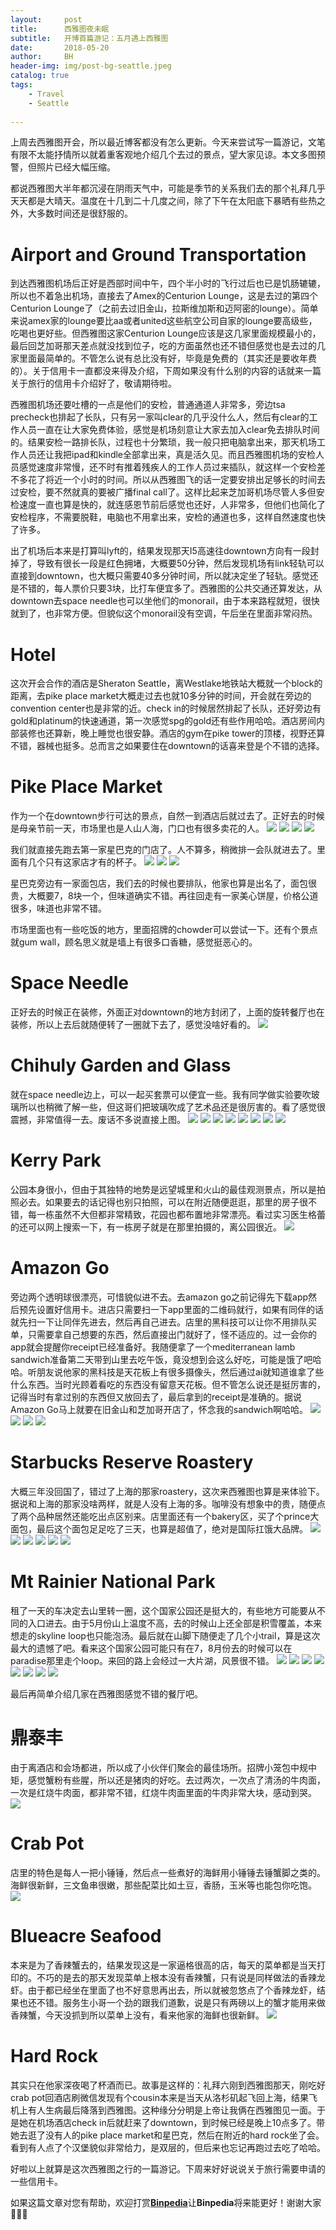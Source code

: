 ```yaml
---
layout:     post
title:      西雅图夜未眠
subtitle:   开博首篇游记：五月遇上西雅图
date:       2018-05-20
author:     BH
header-img: img/post-bg-seattle.jpeg
catalog: true
tags:
    - Travel
    - Seattle
  
---
```


上周去西雅图开会，所以最近博客都没有怎么更新。今天来尝试写一篇游记，文笔有限不太能抒情所以就着重客观地介绍几个去过的景点，望大家见谅。本文多图预警，但照片已经大幅压缩。

都说西雅图大半年都沉浸在阴雨天气中，可能是季节的关系我们去的那个礼拜几乎天天都是大晴天。温度在十几到二十几度之间，除了下午在太阳底下暴晒有些热之外，大多数时间还是很舒服的。

Airport and Ground Transportation
=====

到达西雅图机场后正好是西部时间中午，四个半小时的飞行过后也已是饥肠辘辘，所以也不着急出机场，直接去了Amex的Centurion Lounge，这是去过的第四个Centurion Lounge了（之前去过旧金山，拉斯维加斯和迈阿密的lounge）。简单来说amex家的lounge要比aa或者united这些航空公司自家的lounge要高级些，吃喝也更好些。但西雅图这家Centurion Lounge应该是这几家里面规模最小的，最后回芝加哥那天差点就没找到位子，吃的方面虽然也还不错但感觉也是去过的几家里面最简单的。不管怎么说有总比没有好，毕竟是免费的（其实还是要收年费的）。关于信用卡一直都没来得及介绍，下周如果没有什么别的内容的话就来一篇关于旅行的信用卡介绍好了，敬请期待啦。

西雅图机场还要吐槽的一点是他们的安检，普通通道人非常多，旁边tsa precheck也排起了长队，只有另一家叫clear的几乎没什么人，然后有clear的工作人员一直在让大家免费体验，感觉是机场刻意让大家去加入clear免去排队时间的。结果安检一路排长队，过程也十分繁琐，我一般只把电脑拿出来，那天机场工作人员还让我把ipad和kindle全部拿出来，真是活久见。而且西雅图机场的安检人员感觉速度非常慢，还不时有推着残疾人的工作人员过来插队，就这样一个安检差不多花了将近一个小时的时间。所以从西雅图飞的话一定要安排出足够长的时间去过安检，要不然就真的要被广播final call了。这样比起来芝加哥机场尽管人多但安检速度一直也算是快的，就连感恩节前后感觉也还好，人非常多，但他们也简化了安检程序，不需要脱鞋，电脑也不用拿出来，安检的通道也多，这样自然速度也快了许多。

出了机场后本来是打算叫lyft的，结果发现那天I5高速往downtown方向有一段封掉了，导致有很长一段是红色拥堵，大概要50分钟，然后发现机场有link轻轨可以直接到downtown，也大概只需要40多分钟时间，所以就决定坐了轻轨。感觉还是不错的，每人票价只要3块，比打车便宜多了。西雅图的公共交通还算发达，从downtown去space needle也可以坐他们的monorail，由于本来路程就短，很快就到了，也非常方便。但貌似这个monorail没有空调，午后坐在里面非常闷热。

Hotel
=====

这次开会合作的酒店是Sheraton Seattle，离Westlake地铁站大概就一个block的距离，去pike place market大概走过去也就10多分钟的时间，开会就在旁边的convention center也是非常的近。check in的时候居然排起了长队，还好旁边有gold和platinum的快速通道，第一次感觉spg的gold还有些作用哈哈。酒店房间内部装修也还算新，晚上睡觉也很安静。酒店的gym在pike tower的顶楼，视野还算不错，器械也挺多。总而言之如果要住在downtown的话喜来登是个不错的选择。

Pike Place Market
=====

作为一个在downtown步行可达的景点，自然一到酒店后就过去了。正好去的时候是母亲节前一天，市场里也是人山人海，门口也有很多卖花的人。
![](https://ws4.sinaimg.cn/large/006tKfTcly1friidm768yj31kw16oafz.jpg)
![](https://ws4.sinaimg.cn/large/006tKfTcly1friindlhvzj316o1kw48z.jpg)
![](https://ws4.sinaimg.cn/large/006tKfTcly1friidl9j94j316p1kx11p.jpg)
![](https://ws3.sinaimg.cn/large/006tKfTcly1friidk6staj316p1kxgxr.jpg)

我们就直接先跑去第一家星巴克的门店了。人不算多，稍微排一会队就进去了。里面有几个只有这家店才有的杯子。
![](https://ws4.sinaimg.cn/large/006tKfTcly1friidiwz7gj31kw16ogtq.jpg)
![](https://ws3.sinaimg.cn/large/006tKfTcly1friidhs338j316o1kwgta.jpg)
![](https://ws4.sinaimg.cn/large/006tKfTcly1friidgs7kfj31kw16o78c.jpg)

星巴克旁边有一家面包店，我们去的时候也要排队，他家也算是出名了，面包很贵，大概要7，8块一个，但味道确实不错。再往回走有一家美心饼屋，价格公道很多，味道也非常不错。

市场里面也有一些吃饭的地方，里面招牌的chowder可以尝试一下。还有个景点就gum wall，顾名思义就是墙上有很多口香糖，感觉挺恶心的。

Space Needle
=====

正好去的时候正在装修，外面正对downtown的地方封闭了，上面的旋转餐厅也在装修，所以上去后就随便转了一圈就下去了，感觉没啥好看的。
![](https://ws4.sinaimg.cn/large/006tKfTcly1friid9mod5j316p1sgdqv.jpg)

Chihuly Garden and Glass
=====

就在space needle边上，可以一起买套票可以便宜一些。我有同学做实验要吹玻璃所以也稍微了解一些，但这哥们把玻璃吹成了艺术品还是很厉害的。看了感觉很震撼，非常值得一去。废话不多说直接上图。
![](https://ws4.sinaimg.cn/large/006tKfTcly1friiddqxaoj316o1kwwrc.jpg)
![](https://ws4.sinaimg.cn/large/006tKfTcly1friidclsjlj31kw16ogwg.jpg)
![](https://ws4.sinaimg.cn/large/006tKfTcly1friidbgxcpj31kw16odnj.jpg)
![](https://ws4.sinaimg.cn/large/006tKfTcly1friidai590j31kw16oq8g.jpg)
![](https://ws3.sinaimg.cn/large/006tKfTcly1friid87h97j316p1sgtnr.jpg)
![](https://ws3.sinaimg.cn/large/006tKfTcly1friid6noo9j316p1sgk84.jpg)
![](https://ws4.sinaimg.cn/large/006tKfTcly1friini5qd8j31kw11pwwa.jpg)
![](https://ws4.sinaimg.cn/large/006tKfTcly1friineworbj31kw11p7ho.jpg)

Kerry Park
=====

公园本身很小，但由于其独特的地势是远望城里和火山的最佳观测景点，所以是拍照必去。如果要去的话记得也别只拍照，可以在附近随便逛逛，那里的房子很不错，每一栋虽然不大但都非常精致，花园也都布置地非常漂亮。看过实习医生格蕾的还可以网上搜索一下，有一栋房子就是在那里拍摄的，离公园很近。
![](https://ws3.sinaimg.cn/large/006tKfTcly1friinco3srj31kw11ptjk.jpg)

Amazon Go
=====

旁边两个透明球很漂亮，可惜貌似进不去。去amazon go之前记得先下载app然后预先设置好信用卡。进店只需要扫一下app里面的二维码就行，如果有同伴的话就先扫一下让同伴先进去，然后再自己进去。店里的黑科技可以让你不用排队买单，只需要拿自己想要的东西，然后直接出门就好了，怪不适应的。过一会你的app就会提醒你receipt已经准备好。我随便拿了一个mediterranean lamb sandwich准备第二天带到山里去吃午饭，竟没想到会这么好吃，可能是饿了吧哈哈。听朋友说他家的黑科技是天花板上有很多摄像头，然后通过ai就知道谁拿了些什么东西。当时光顾着看吃的东西没有留意天花板。但不管怎么说还是挺厉害的，记得当时有拿过别的东西但又放回去了，最后拿到的receipt是准确的。据说Amazon Go马上就要在旧金山和芝加哥开店了，怀念我的sandwich啊哈哈。
![](https://ws4.sinaimg.cn/large/006tKfTcly1friin9lxwyj31kw16oqh5.jpg)
![](https://ws2.sinaimg.cn/large/006tKfTcly1friinboxqyj31kw16o7bh.jpg)
![](https://ws4.sinaimg.cn/large/006tKfTcly1friinaso59j31kw16otk3.jpg)
![](https://ws4.sinaimg.cn/large/006tKfTcly1friin8ik5nj30ku112myg.jpg)

Starbucks Reserve Roastery
=====

大概三年没回国了，错过了上海的那家roastery，这次来西雅图也算是来体验下。据说和上海的那家没啥两样，就是人没有上海的多。咖啡没有想象中的贵，随便点了两个品种居然还能吃出点区别来。店里面还有一个bakery区，买了个prince大面包，最后这个面包足足吃了三天，也算是超值了，绝对是国际扛饿大品牌。
![](https://ws2.sinaimg.cn/large/006tKfTcly1friiptdxf6j316o1kwk0y.jpg)
![](https://ws3.sinaimg.cn/large/006tKfTcly1friipse7hsj31kw16otl1.jpg)
![](https://ws3.sinaimg.cn/large/006tKfTcly1friippzkhkj31kw16on8m.jpg)
![](https://ws4.sinaimg.cn/large/006tKfTcly1friipntrsgj31kw16otfw.jpg)
![](https://ws3.sinaimg.cn/large/006tKfTcly1friipmsp3kj31kw16owpk.jpg)
![](https://ws2.sinaimg.cn/large/006tKfTcly1friiplxdcvj31kw16oqdx.jpg)

Mt Rainier National Park
=====

租了一天的车决定去山里转一圈，这个国家公园还是挺大的，有些地方可能要从不同的入口进去。由于5月份山上温度不高，去的时候山上还全部是积雪覆盖，本来想走的skyline loop也只能泡汤。最后就在山脚下随便走了几个小trail，算是这次最大的遗憾了吧。看来这个国家公园可能只有在7，8月份去的时候可以在paradise那里走个loop。来回的路上会经过一大片湖，风景很不错。
![](https://ws3.sinaimg.cn/large/006tKfTcly1friirhnffvj31kw16o7ch.jpg)
![](https://ws1.sinaimg.cn/large/006tKfTcly1friirfqetzj31kw11pdtj.jpg)
![](https://ws3.sinaimg.cn/large/006tKfTcly1friiremginj31kw11pqrn.jpg)
![](https://ws3.sinaimg.cn/large/006tKfTcly1friirc2pgmj316p1sg7n7.jpg)
![](https://ws1.sinaimg.cn/large/006tKfTcly1friirgsam1j31kv16n4b9.jpg)
![](https://ws3.sinaimg.cn/large/006tKfTcly1friirda8xqj31kw16on38.jpg)
![](https://ws2.sinaimg.cn/large/006tKfTcly1friirax90bj31kw11pn2l.jpg)
![](https://ws2.sinaimg.cn/large/006tKfTcly1friir9x2r2j31kw11p17d.jpg)

最后再简单介绍几家在西雅图感觉不错的餐厅吧。

鼎泰丰
=====

由于离酒店和会场都进，所以成了小伙伴们聚会的最佳场所。招牌小笼包中规中矩，感觉蟹粉有些腥，所以还是猪肉的好吃。去过两次，一次点了清汤的牛肉面，一次是红烧牛肉面，都非常不错，红烧牛肉面里面的牛肉非常大块，感动到哭。
![](https://ws3.sinaimg.cn/large/006tKfTcly1friidfykp8j316o1kwgtu.jpg)

Crab Pot
=====

店里的特色是每人一把小锤锤，然后点一些煮好的海鲜用小锤锤去锤蟹脚之类的。海鲜很新鲜，三文鱼串很嫩，那些配菜比如土豆，香肠，玉米等也能包你吃饱。
![](https://ws3.sinaimg.cn/large/006tKfTcly1friit4v4svj316p1kx7ep.jpg)

Blueacre Seafood
=====

本来是为了香辣蟹去的，结果发现这是一家逼格很高的店，每天的菜单都是当天打印的。不巧的是去的那天发现菜单上根本没有香辣蟹，只有说是同样做法的香辣龙虾。由于都已经坐在里面了也不好意思再出去，所以就被忽悠点了个香辣龙虾，结果也还不错。服务生小哥一个劲的跟我们道歉，说是只有两磅以上的蟹才能用来做香辣蟹，今天没抓到所以菜单上没有，看来他家的海鲜也很新鲜。
![](https://ws1.sinaimg.cn/large/006tKfTcly1friit5ubnvj316o1kwjy2.jpg)

Hard Rock
=====

其实只在他家深夜喝了杯酒而已。故事是这样的：礼拜六刚到西雅图那天，刚吃好crab pot回酒店刷微信发现有个cousin本来是当天从洛杉矶起飞回上海，结果飞机上有人生病最后降落到西雅图。这种缘分分明是上帝让我俩在西雅图见一面。于是她在机场酒店check in后就赶来了downtown，到时候已经是晚上10点多了。带她去逛了没有人的pike place market和星巴克，然后在附近的hard rock坐了会。看到有人点了个汉堡貌似非常给力，是双层的，但后来也忘记再跑过去吃了哈哈。

好啦以上就算是这次西雅图之行的一篇游记。下周来好好说说关于旅行需要申请的一些信用卡。

如果这篇文章对您有帮助，欢迎打赏[**Binpedia**](http://binpedia.com/03Donation)让**Binpedia**将来能更好！谢谢大家🙏🙏🙏